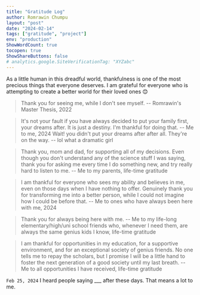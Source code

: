 ```yaml
---
title: "Gratitude Log"
author: Romrawin Chumpu
layout: "post"
date: "2024-02-14"
tags: ["gratitude", "project"]
env: "production"
ShowWordCount: true
tocopen: true
ShowShareButtons: false
# analytics.google.SiteVerificationTag: "XYZabc"
---
```


As a little human in this dreadful world, thankfulness is one of the most precious things that everyone deserves. I am grateful for everyone who is attempting to create a better world for their loved ones 😊

> Thank you for seeing me, while I don't see myself. -- Romrawin's Master Thesis, 2022

> It's not your fault if you have always decided to put your family first, your dreams after. It is just a destiny. I'm thankful for doing that. -- Me to me, 2024
> Wait! you didn't put your dreams after after all. They're on the way. -- lol what a dramatic girl 

> Thank you, mom and dad, for supporting all of my decisions. Even though you don't understand any of the science stuff I was saying, thank you for asking me every time I do something new, and try really hard to listen to me. -- Me to my parents, life-time gratitude

> I am thankful for everyone who sees my ability and believes in me, even on those days when I have nothing to offer. Genuinely thank you for transforming me into a better person, while I could not imagine how I could be before that. -- Me to ones who have always been here with me, 2024

> Thank you for always being here with me. -- Me to my life-long elementary/high/uni school friends who, whenever I need them, are always the same genius kids I know, life-time gratitude

> I am thankful for opportunities in my education, for a supportive environment, and for an exceptional society of genius friends. No one tells me to repay the scholars, but I promise I will be a little hand to foster the next generation of a good society until my last breath. -- Me to all opportunities I have received, life-time gratitude

`Feb 25, 2024` I heard people saying ___ after these days. That means a lot to me.